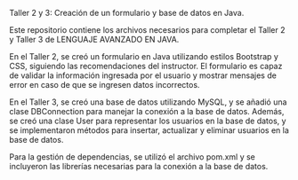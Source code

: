 Taller 2 y 3: Creación de un formulario y base de datos en Java.

Este repositorio contiene los archivos necesarios para completar el Taller 2 y Taller 3 de LENGUAJE AVANZADO EN JAVA.

En el Taller 2, se creó un formulario en Java utilizando estilos Bootstrap y CSS, siguiendo las recomendaciones del instructor. El formulario es capaz de validar la información ingresada por el usuario y mostrar mensajes de error en caso de que se ingresen datos incorrectos.

En el Taller 3, se creó una base de datos utilizando MySQL, y se añadió una clase DBConnection para manejar la conexión a la base de datos. Además, se creó una clase User para representar los usuarios en la base de datos, y se implementaron métodos para insertar, actualizar y eliminar usuarios en la base de datos.

Para la gestión de dependencias, se utilizó el archivo pom.xml y se incluyeron las librerías necesarias para la conexión a la base de datos.
